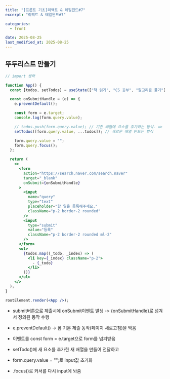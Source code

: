 ```yaml
---
title: "[프론트 기초]리액트 & 테일윈드#7"
excerpt: "리액트 & 테일윈드#7"

categories:
  - front

date: 2025-08-25
last_modified_at: 2025-08-25
---
```


## 뚜두리스트 만들기

```jsx
// import 생략

function App() {
  const [todos, setTodos] = useState(["책 읽기", "CS 공부", "알고리즘 풀기"]);

  const onSubmitHandle = (e) => {
    e.preventDefault();

    const form = e.target;
    console.log(form.query.value);

    // todos.push(form.query.value); // 기존 배열에 요소를 추가하는 방식. => 리액트가 변경 감지 못함
    setTodos([form.query.value, ...todos]); // 새로운 배열 만드는 방식

    form.query.value = "";
    form.query.focus();
  };

  return (
    <>
      <form
        action="https://search.naver.com/search.naver"
        target="_blank"
        onSubmit={onSubmitHandle}
      >
        <input
          name="query"
          type="text"
          placeholder="할 일을 등록해주세요."
          className="p-2 border-2 rounded"
        />
        <input
          type="submit"
          value="등록"
          className="p-2 border-2 rounded ml-2"
        />
      </form>
      <ul>
        {todos.map((_todo, _index) => (
          <li key={_index} className="p-2">
            - {_todo}
          </li>
        ))}
      </ul>
    </>
  );
}

rootElement.render(<App />);
```

- submit버튼으로 제출시에 onSubmit이벤트 발생 -> {onSubmitHandle}로 넘겨서 정의된 동작 수행

- e.preventDefault() -> 폼 기본 제출 동작(페이지 새로고침)을 막음
- 이벤트를 const form = e.target으로 form를 넘겨받음
- setTodo()에 새 요소를 추가한 새 배열을 만들어 전달하고
- form.query.value = "";로 input값 초기화
- .focus()로 커서를 다시 input에 놔줌
